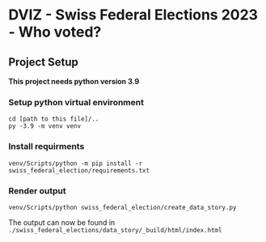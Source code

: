 # DVIZ - Swiss Federal Elections 2023 - Who voted?

## Project Setup

**This project needs python version 3.9**


### Setup python virtual environment

```
cd [path to this file]/..
py -3.9 -m venv venv
```

### Install requirments
```
venv/Scripts/python -m pip install -r swiss_federal_election/requirements.txt
```

### Render output
```
venv/Scripts/python swiss_federal_election/create_data_story.py
```

The output can now be found in `./swiss_federal_elections/data_story/_build/html/index.html`